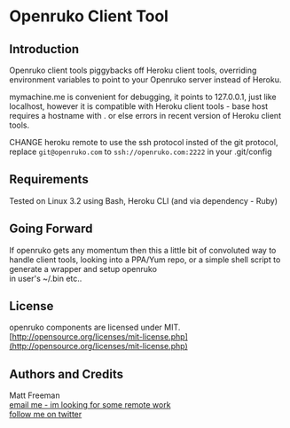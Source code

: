 # Openruko Client Tool

## Introduction

Openruko client tools piggybacks off Heroku client tools, overriding environment
variables to point to your Openruko server instead of Heroku.

mymachine.me is convenient for debugging, it points to 127.0.0.1, just like 
localhost, however it is compatible with Heroku client tools - base host requires
a hostname with . or else errors in recent version of Heroku client tools. 

CHANGE heroku remote to use the ssh protocol insted of the git protocol,
replace `git@openruko.com` to `ssh://openruko.com:2222` in your .git/config

## Requirements

Tested on Linux 3.2 using Bash, Heroku CLI (and via dependency - Ruby)

## Going Forward

If openruko gets any momentum then this a little bit of convoluted way to handle client tools, 
looking into a PPA/Yum repo, or a simple shell script to generate a wrapper and setup openruko  
in user's ~/.bin etc..

## License

openruko components are licensed under MIT.  
[http://opensource.org/licenses/mit-license.php](http://opensource.org/licenses/mit-license.php)

## Authors and Credits

Matt Freeman  
[email me - im looking for some remote work](mailto:matt@nonuby.com)  
[follow me on twitter](http://www.twitter.com/nonuby )
